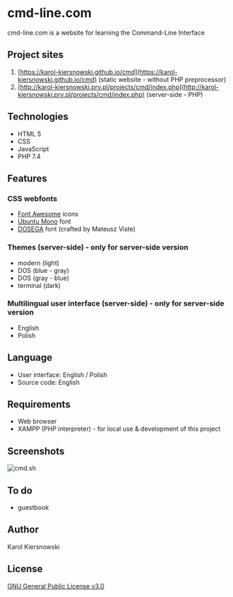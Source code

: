 cmd-line.com
============
cmd-line.com is a website for learning the Command-Line Interface

Project sites
-------------
1. [https://karol-kiersnowski.github.io/cmd](https://karol-kiersnowski.github.io/cmd) (static website - without PHP preprocessor)
2. [http://karol-kiersnowski.prv.pl/projects/cmd/index.php](http://karol-kiersnowski.prv.pl/projects/cmd/index.php) (server-side - PHP)

Technologies
------------
* HTML 5
* CSS
* JavaScript
* PHP 7.4

Features
--------
### CSS webfonts
* [Font Awesome](https://fontawesome.com) icons
* [Ubuntu Mono](https://fonts.google.com/specimen/Ubuntu+Mono) font
* [DOSEGA](http://sourceforge.net/projects/dosega) font (crafted by Mateusz Viste)

### Themes (server-side) - only for server-side version
* modern (light)
* DOS (blue - gray)
* DOS (gray - blue)
* terminal (dark)

### Multilingual user interface (server-side) - only for server-side version
* English
* Polish

Language
--------
* User interface: English / Polish
* Source code: English

Requirements
------------
* Web browser
* XAMPP (PHP interpreter) - for local use & development of this project

Screenshots
-----------
![cmd.sh](http://karol-kiersnowski.prv.pl/img/projects/cmd.png)

To do
-----
* guestbook

Author
------
Karol Kiersnowski

License
-------
[GNU General Public License v3.0](https://github.com/karol-kiersnowski/cmd.sh/blob/master/LICENSE)
